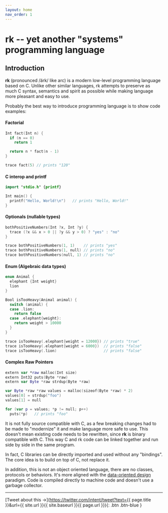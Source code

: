 ```yaml
---
layout: home
nav_order: 1
---
```

# __rk__ -- yet another "systems" programming language

## Introduction

__rk__ (pronounced /ärk/ like arc) is a modern low-level programming language based on C.
Unlike other similar languages, rk attempts to preserve as much C syntax,
semantics and spirit as possible while making language more pleasant and easy to use.

Probably the best way to introduce programming language is to show code examples:

#### Factorial

```swift
Int fact(Int n) {
  if (n == 0)
    return 1

  return n * fact(n - 1)
}

trace fact(5) // prints "120"
```

#### C interop and printf

```swift
import "stdio.h" {printf}

Int main() {
  printf("Hello, World!\n")   // prints "Hello, World!"
}
```

#### Optionals (nullable types)

```swift
bothPositiveNumbers(Int ?x, Int ?y) {
  trace (?x && x > 0 || ?y && y > 0) ? "yes" : "no"
}

trace bothPositiveNumbers(1, 1)    // prints "yes"
trace bothPositiveNumbers(1, null) // prints "no"
trace bothPositiveNumbers(null, 1) // prints "no"
```

#### Enum (Algebraic data types)

```swift
enum Animal {
  elephant {Int weight}
  lion
}

Bool isTooHeavy(Animal animal) {
  switch (animal) {
  case .lion:
    return false
  case .elephant{weight}:
    return weight > 10000
  }
}

trace isTooHeavy(.elephant{weight = 12000}) // prints "true"
trace isTooHeavy(.elephant{weight = 6000})  // prints "false"
trace isTooHeavy(.lion)                     // prints "false"
```

#### Complex Raw Pointers

```swift
extern var *raw malloc(Int size)
extern Int32 puts(Byte *raw)
extern var Byte *raw strdup(Byte *raw)

var Byte *raw *raw values = malloc(sizeof(Byte *raw) * 2)
values[0] = strdup("foo")
values[1] = null

for (var p = values; *p != null; p++)
  puts(*p)   // prints "foo"
```

It is not fully source compatible with C, as a few breaking changes had to be made to
"modernize" it and make language more safe to use. This doesn't mean existing code
needs to be rewritten, since __rk__ is binary compatible with C. This way C
and rk code can be linked together and run side by side in the same program.

In fact, C libraries can be directly imported and used without any "bindings".
The core idea is to build on top of C, not replace it.

In addition, this is not an object oriented language, there are no classes,
protocols or behaviors. It's more aligned with the
[data-oriented design](https://en.wikipedia.org/wiki/Data-oriented_design) paradigm.
Code is compiled directly to machine code and doesn't use a garbage collector.

---

[Tweet about this &#x2192;](https://twitter.com/intent/tweet?text={{ page.title }}&url={{ site.url }}{{ site.baseurl }}{{ page.url }}){: .btn .btn-blue }
